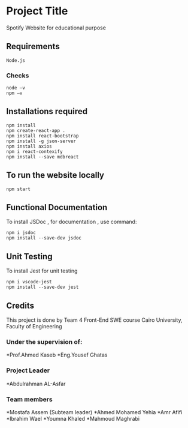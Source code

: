 # Project Title

Spotify Website for educational purpose 

## Requirements 
```
Node.js
```

### Checks
```
node –v
npm –v
```

## Installations required 
```
npm install
npm create-react-app .
npm install react-bootstrap
npm install -g json-server
npm install axios
npm i react-contexify
npm install --save mdbreact
```
## To run the website locally
```
npm start
```

## Functional Documentation 
To install JSDoc , for documentation , use command:
```
npm i jsdoc 
npm install --save-dev jsdoc
```

## Unit Testing 
To install Jest for unit testing 
```
npm i vscode-jest 
npm install --save-dev jest
```

## Credits 
This project is done by Team 4 Front-End SWE course Cairo University, Faculty of Engineering 
### Under the supervision of:
*Prof.Ahmed Kaseb
*Eng.Yousef Ghatas
### Project Leader
*Abdulrahman AL-Asfar
### Team members
*Mostafa Assem (Subteam leader)
*Ahmed Mohamed Yehia
*Amr Afifi
*Ibrahim Wael
*Youmna Khaled
*Mahmoud Maghrabi
